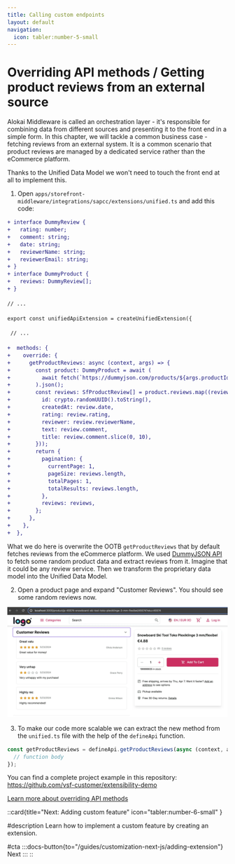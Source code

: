 ```yaml
---
title: Calling custom endpoints
layout: default
navigation:
  icon: tabler:number-5-small
---
```


# Overriding API methods / Getting product reviews from an external source

Alokai Middleware is called an orchestration layer - it's responsible for combining data from different sources and
presenting it to the front end in a simple form. In this chapter, we will tackle a common business case - fetching reviews
from an external system. It is a common scenario that product reviews are managed by a dedicated service rather than the
eCommerce platform.

Thanks to the Unified Data Model we won't need to touch the front end at all to implement this.

1. Open `apps/storefront-middleware/integrations/sapcc/extensions/unified.ts` and add this code:

<!-- Related code: https://github.com/vsf-customer/extensibility-demo/blob/main/apps/storefront-middleware/integrations/sapcc/extensions/unified.ts#L9 -->
```diff [apps/storefront-middleware/integrations/sapcc/extensions/unified.ts]
+ interface DummyReview {
+   rating: number;
+   comment: string;
+   date: string;
+   reviewerName: string;
+   reviewerEmail: string;
+ }
+ interface DummyProduct {
+   reviews: DummyReview[];
+ }

// ...

export const unifiedApiExtension = createUnifiedExtension({

 // ...

+  methods: {
+    override: {
+      getProductReviews: async (context, args) => {
+        const product: DummyProduct = await (
+          await fetch(`https://dummyjson.com/products/${args.productId.slice(0, 2)}`)
+        ).json();
+        const reviews: SfProductReview[] = product.reviews.map((review) => ({
+          id: crypto.randomUUID().toString(),
+          createdAt: review.date,
+          rating: review.rating,
+          reviewer: review.reviewerName,
+          text: review.comment,
+          title: review.comment.slice(0, 10),
+        }));
+        return {
+          pagination: {
+            currentPage: 1,
+            pageSize: reviews.length,
+            totalPages: 1,
+            totalResults: reviews.length,
+          },
+          reviews: reviews,
+        };
+      },
+    },
+  },
```

What we do here is overwrite the OOTB `getProductReviews` that by default fetches reviews from the eCommerce platform.
We used [DummyJSON API](https://dummyjson.com) to fetch some random product data and extract reviews from it. Imagine that it could be any review
service. Then we transform the proprietary data model into the Unified Data Model.

2. Open a product page and expand "Customer Reviews". You should see some random reviews now.

![Product reviews](./images/reviews.webp)

3. To make our code more scalable we can extract the new method from the `unified.ts` file with the help of the `defineApi`
function.

```ts 
const getProductReviews = defineApi.getProductReviews(async (context, args) => {
  // function body
});
```

You can find a complete project example in this repository: <https://github.com/vsf-customer/extensibility-demo>

[Learn more about overriding API methods](https://docs.alokai.com/storefront/integration-and-setup/overriding-api-methods)


::card{title="Next: Adding custom feature" icon="tabler:number-6-small" }

#description
Learn how to implement a custom feature by creating an extension.

#cta
:::docs-button{to="/guides/customization-next-js/adding-extension"}
Next
:::
::